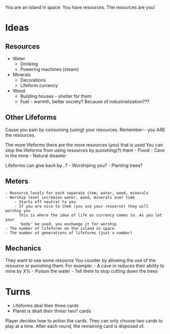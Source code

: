 You are an island in space. You have resources. The resources are you!
# Ideas
## Resources
* Water
	- Drinking
	- Powering machines (steam)
* Minerals
	- Decorations
	- Lifeform currency
* Wood
	- Building houses - shelter for them
	- Fuel - warmth, better society? Because of industrialization???

## Other Lifeforms
Cause you pain by consuming (using) your resources. Remember-- you ARE the resources.

The more lifeforms there are the more resources (you) that is used
You can stop the lifeforms from using resources by punishing(?) them
	- Flood
	- Cave in the mine
	- Natural disaster

Lifeforms can give back by...?
	- Worshiping you?
	- Planting trees?

## Meters
	- Resource levels for each separate item; water, wood, minerals
	- Worship level increases water, wood, minerals over time
		- Starts off neutral to you
		- If you are nice to them (you use your resource) they will worship you
		  This is where the idea of life as currency comes in. As you let your 
		  'body' be used, you exchange it for worship
	- The number of lifeforms on the island in space
	- The number of generations of lifeforms (just a number)

## Mechanics
They want to use some resource
You counter by allowing the use of the resource or punishing them.
For example:
	- A cave in reduces their ability to mine by X%
	- Poison the water
	- Tell them to stop cutting down the trees

# Turns

* Lifeforms deal their three cards
* Planet is dealt their three/ two? cards

Player decides how to action the cards. They can only choose two cards to play at a time. After each round, the remaining card is disposed of.
